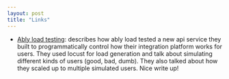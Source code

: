 ```yaml
---
layout: post
title: "Links"
---
```


* [Ably load testing](https://ably.com/blog/how-we-load-tested-control-api): describes how ably load tested a new api service they built to programmatically control how their integration platform works for users. They used locust for load generation and talk about simulating different kinds of users (good, bad, dumb). They also talked about how they scaled up to multiple simulated users. Nice write up!
